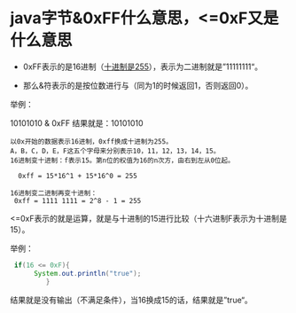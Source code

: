 

# java字节&0xFF什么意思，<=0xF又是什么意思

- 0xFF表示的是16进制（[十进制是255](https://github.com/pankui/operating-system-learning/blob/master/notes/basic/%E8%BF%9B%E4%BD%8D%E5%88%B6/03%E3%80%81%E5%8D%81%E8%BF%9B%E5%88%B6.md)），表示为二进制就是”11111111“。

- 那么&符表示的是按位数进行与（同为1的时候返回1，否则返回0）。

举例：

10101010 & 0xFF 结果就是：10101010

``` 
以0x开始的数据表示16进制，0xff换成十进制为255。
A，B，C，D，E，F这五个字母来分别表示10，11，12，13，14，15。
16进制变十进制：f表示15。第n位的权值为16的n次方，由右到左从0位起。

  0xff = 15*16^1 + 15*16^0 = 255
  
16进制变二进制再变十进制：
 0xff = 1111 1111 = 2^8 - 1 = 255
```

<=0xF表示的就是运算，就是与十进制的15进行比较（十六进制F表示为十进制是15）。

举例：
```java
 if(16 <= 0xF){
      System.out.println("true");
         }
```
结果就是没有输出（不满足条件），当16换成15的话，结果就是”true“。